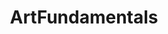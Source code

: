 ---
title: ArtFundamentals
crosslinks:
- learnart
- Art
- drawme
- lifehacks
- asmr
- writing
- theXeffect
- ArtCrit
- nocontext
- Brawlhalla
- drawing
---